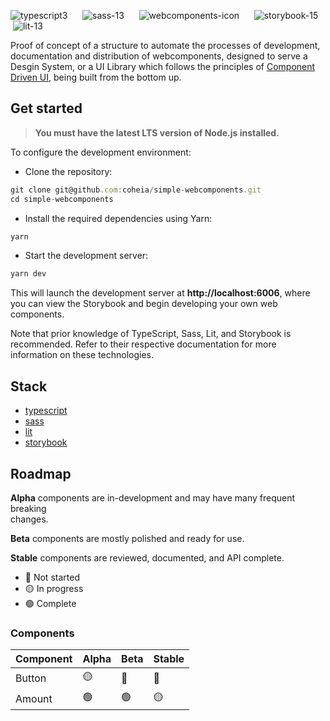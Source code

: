 ![typescript3](https://user-images.githubusercontent.com/81380764/219517131-550e9838-d239-4cf2-96ee-a3f98bb3b373.svg)      ![sass-13](https://user-images.githubusercontent.com/81380764/219517128-8ad988cb-8e32-49be-810c-744d3075c463.svg)      ![webcomponents-icon](https://user-images.githubusercontent.com/81380764/219517133-0ac9c66c-6183-422c-8950-c8ecf5f24120.svg)      ![storybook-15](https://user-images.githubusercontent.com/81380764/219517390-fa1be042-d15a-412b-9bb6-6ee517ac0713.svg)    ![lit-13](https://user-images.githubusercontent.com/81380764/219517123-97f6fde9-414c-4313-92da-b90a2d8c9481.svg)

Proof of concept of a structure to automate the processes of development, documentation and distribution of webcomponents, designed to serve a Desgin System, or a UI Library which follows the principles of [Component Driven UI](https://www.componentdriven.org/), being built from the bottom up.

## **Get started**

> **You must have the latest LTS version of Node.js installed.**

To configure the development environment:

*   Clone the repository:

```javascript
git clone git@github.com:coheia/simple-webcomponents.git
cd simple-webcomponents
```

*   Install the required dependencies using Yarn:

```javascript
yarn
```

*   Start the development server:

```javascript
yarn dev
```

This will launch the development server at **http://localhost:6006**, where you can view the Storybook and begin developing your own web components.

Note that prior knowledge of TypeScript, Sass, Lit, and Storybook is recommended. Refer to their respective documentation for more information on these technologies.

## Stack

*   [typescript](https://typescriptlang.org)
*   [sass](https://sass-lang.com/)
*   [lit](https://lit.dev/)
*   [storybook](https://storybook.js.org/)

## Roadmap

**Alpha** components are in-development and may have many frequent breaking  
changes.

**Beta** components are mostly polished and ready for use.

**Stable** components are reviewed, documented, and API complete.

*   🔴 Not started
*   🟡 In progress
*   🟢 Complete

### Components

| Component | Alpha | Beta | Stable |
| --- | --- | --- | --- |
| Button | 🟡 | 🔴 | 🔴 |
| Amount | 🟢 | 🟢 | 🟡 |
